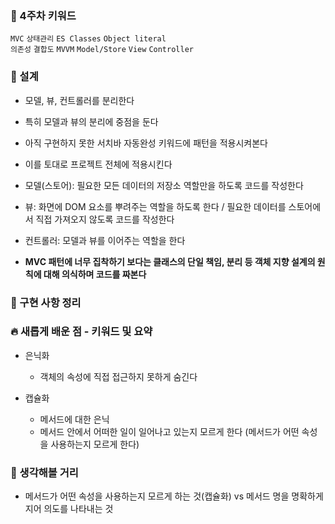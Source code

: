 ### **🔑 4주차 키워드**

`MVC` `상태관리` `ES Classes` `Object literal`  
`의존성` `결합도` `MVVM` `Model/Store` `View` `Controller`

### **📝 설계**

- 모델, 뷰, 컨트롤러를 분리한다
- 특히 모델과 뷰의 분리에 중점을 둔다
- 아직 구현하지 못한 서치바 자동완성 키워드에 패턴을 적용시켜본다
- 이를 토대로 프로젝트 전체에 적용시킨다

- 모델(스토어): 필요한 모든 데이터의 저장소 역할만을 하도록 코드를 작성한다
- 뷰: 화면에 DOM 요소를 뿌려주는 역할을 하도록 한다 / 필요한 데이터를 스토어에서 직접 가져오지 않도록 코드를 작성한다
- 컨트롤러: 모델과 뷰를 이어주는 역할을 한다

- **MVC 패턴에 너무 집착하기 보다는 클래스의 단일 책임, 분리 등 객체 지향 설계의 원칙에 대해 의식하며 코드를 짜본다**

### **📰 구현 사항 정리**

### **🔥 새롭게 배운 점 - 키워드 및 요약**

- 은닉화
  - 객체의 속성에 직접 접근하지 못하게 숨긴다

- 캡슐화
  - 메서드에 대한 은닉
  - 메서드 안에서 어떠한 일이 일어나고 있는지 모르게 한다 (메서드가 어떤 속성을 사용하는지 모르게 한다)

### **🤔 생각해볼 거리**

- 메서드가 어떤 속성을 사용하는지 모르게 하는 것(캡슐화) vs 메서드 명을 명확하게 지어 의도를 나타내는 것
